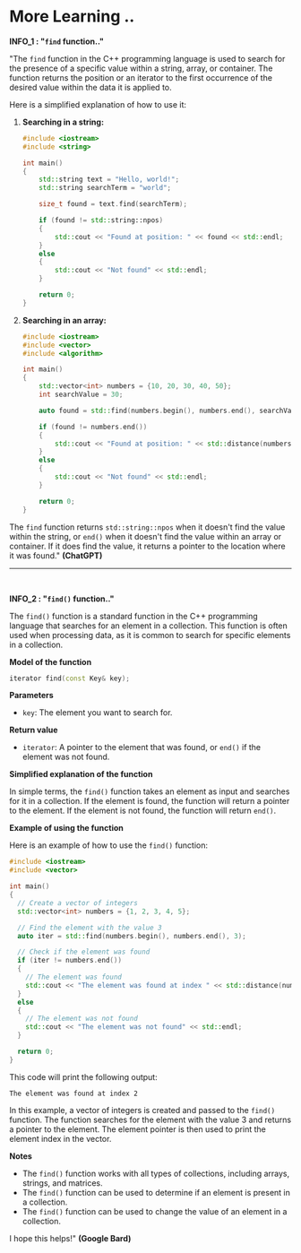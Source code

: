 # More Learning ..

**INFO_1 : "`find` function.."**

"The `find` function in the C++ programming language is used to search for the presence of a specific value within a string, array, or container. The function returns the position or an iterator to the first occurrence of the desired value within the data it is applied to.

Here is a simplified explanation of how to use it:

1. **Searching in a string:**

   ```cpp
   #include <iostream>
   #include <string>

   int main()
   {
       std::string text = "Hello, world!";
       std::string searchTerm = "world";

       size_t found = text.find(searchTerm);

       if (found != std::string::npos)
       {
           std::cout << "Found at position: " << found << std::endl;
       }
       else
       {
           std::cout << "Not found" << std::endl;
       }

       return 0;
   }
   ```

2. **Searching in an array:**

   ```cpp
   #include <iostream>
   #include <vector>
   #include <algorithm>

   int main()
   {
       std::vector<int> numbers = {10, 20, 30, 40, 50};
       int searchValue = 30;

       auto found = std::find(numbers.begin(), numbers.end(), searchValue);

       if (found != numbers.end())
       {
           std::cout << "Found at position: " << std::distance(numbers.begin(), found) << std::endl;
       }
       else
       {
           std::cout << "Not found" << std::endl;
       }

       return 0;
   }
   ```

The `find` function returns `std::string::npos` when it doesn't find the value within the string, or `end()` when it doesn't find the value within an array or container. If it does find the value, it returns a pointer to the location where it was found." **(ChatGPT)**

---

<br>

**INFO_2 : "`find()` function.."**

The `find()` function is a standard function in the C++ programming language that searches for an element in a collection. This function is often used when processing data, as it is common to search for specific elements in a collection.

**Model of the function**

```c++
iterator find(const Key& key);
```

**Parameters**

- `key`: The element you want to search for.

**Return value**

- `iterator`: A pointer to the element that was found, or `end()` if the element was not found.

**Simplified explanation of the function**

In simple terms, the `find()` function takes an element as input and searches for it in a collection. If the element is found, the function will return a pointer to the element. If the element is not found, the function will return `end()`.

**Example of using the function**

Here is an example of how to use the `find()` function:

```c++
#include <iostream>
#include <vector>

int main()
{
  // Create a vector of integers
  std::vector<int> numbers = {1, 2, 3, 4, 5};

  // Find the element with the value 3
  auto iter = std::find(numbers.begin(), numbers.end(), 3);

  // Check if the element was found
  if (iter != numbers.end())
  {
    // The element was found
    std::cout << "The element was found at index " << std::distance(numbers.begin(), iter) << std::endl;
  }
  else
  {
    // The element was not found
    std::cout << "The element was not found" << std::endl;
  }

  return 0;
}
```

This code will print the following output:

```
The element was found at index 2
```

In this example, a vector of integers is created and passed to the `find()` function. The function searches for the element with the value 3 and returns a pointer to the element. The element pointer is then used to print the element index in the vector.

**Notes**

- The `find()` function works with all types of collections, including arrays, strings, and matrices.
- The `find()` function can be used to determine if an element is present in a collection.
- The `find()` function can be used to change the value of an element in a collection.

I hope this helps!" **(Google Bard)**
